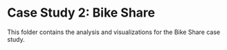 # Case Study 2: Bike Share
This folder contains the analysis and visualizations for the Bike Share case study.
